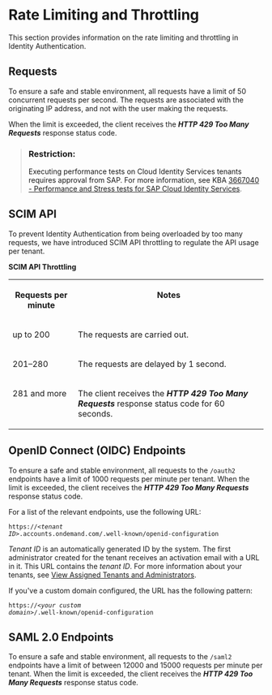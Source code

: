 <!-- loioe22ee47abf614565bcb29bb4ddbbf209 -->

# Rate Limiting and Throttling

This section provides information on the rate limiting and throttling in Identity Authentication.



<a name="loioe22ee47abf614565bcb29bb4ddbbf209__section_x4y_ncr_bdc"/>

## Requests

To ensure a safe and stable environment, all requests have a limit of 50 concurrent requests per second. The requests are associated with the originating IP address, and not with the user making the requests.

When the limit is exceeded, the client receives the ***HTTP 429 Too Many Requests*** response status code.

> ### Restriction:  
> Executing performance tests on Cloud Identity Services tenants requires approval from SAP. For more information, see KBA [3667040 - Performance and Stress tests for SAP Cloud Identity Services](https://me.sap.com/notes/3667040).



<a name="loioe22ee47abf614565bcb29bb4ddbbf209__section_xql_wfh_qkb"/>

## SCIM API

To prevent Identity Authentication from being overloaded by too many requests, we have introduced SCIM API throttling to regulate the API usage per tenant.

**SCIM API Throttling**


<table>
<tr>
<th valign="top">

Requests per minute

</th>
<th valign="top">

Notes

</th>
</tr>
<tr>
<td valign="top">

up to 200

</td>
<td valign="top">

The requests are carried out.

</td>
</tr>
<tr>
<td valign="top">

201–280

</td>
<td valign="top">

The requests are delayed by 1 second.

</td>
</tr>
<tr>
<td valign="top">

281 and more

</td>
<td valign="top">

The client receives the ***HTTP 429 Too Many Requests*** response status code for 60 seconds.

</td>
</tr>
</table>



<a name="loioe22ee47abf614565bcb29bb4ddbbf209__section_tnl_kqj_25b"/>

## OpenID Connect \(OIDC\) Endpoints

To ensure a safe and stable environment, all requests to the `/oauth2` endpoints have a limit of 1000 requests per minute per tenant. When the limit is exceeded, the client receives the ***HTTP 429 Too Many Requests*** response status code.

For a list of the relevant endpoints, use the following URL:

<code>https://<i class="varname">&lt;tenant ID&gt;</i>.accounts.ondemand.com/.well-known/openid-configuration</code>

*Tenant ID* is an automatically generated ID by the system. The first administrator created for the tenant receives an activation email with a URL in it. This URL contains the *tenant ID*. For more information about your tenants, see [View Assigned Tenants and Administrators](../view-assigned-tenants-and-administrators-f56e6f2.md).

If you've a custom domain configured, the URL has the following pattern:

<code>https://<i class="varname">&lt;your custom domain&gt;</i>/.well-known/openid-configuration</code>



<a name="loioe22ee47abf614565bcb29bb4ddbbf209__section_pt3_qcr_bdc"/>

## SAML 2.0 Endpoints

To ensure a safe and stable environment, all requests to the `/saml2` endpoints have a limit of between 12000 and 15000 requests per minute per tenant. When the limit is exceeded, the client receives the ***HTTP 429 Too Many Requests*** response status code.

